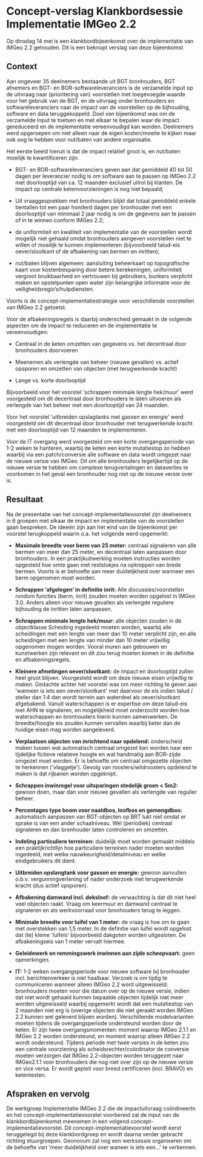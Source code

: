 Concept-verslag Klankbordsessie Implementatie IMGeo 2.2
=======================================================

Op dinsdag 14 mei is een klankbordbijeenkomst over de implementatie van IMGeo
2.2 gehouden. Dit is een beknopt verslag van deze bijeenkomst

Context
-------

Aan ongeveer 35 deelnemers bestaande uit BGT bronhouders, BGT afnemers en BGT-
en BOR-softwareleveranciers is de verzamelde input op de uitvraag naar
(prioritering van) voorstellen met toegevoegde waarde voor het gebruik van de
BGT, en de uitvraag onder bronhouders en softwareleveranciers naar de impact van
de voorstellen op de bijhouding, software en data teruggekoppeld. Doel van
bijeenkomst was om de verzamelde input te toetsen en met elkaar te bepalen waar
de impact gereduceerd en de implementatie vereenvoudigd kan worden. Deelnemers
werd opgeroepen om niet alleen naar de eigen kosten/moeite te kijken maar ook
oog te hebben voor nut/baten van andere organisatie.

Het eerste beeld hieruit is dat de impact relatief groot is, en nut/baten
moeilijk te kwantificeren zijn:

-   BGT- en BOR-softwareleveranciers geven aan dat gemiddeld 40 tot 50 dagen per
    leverancier nodig is om software aan te passen op IMGeo 2.2 met doorlooptijd
    van ca. 12 maanden exclusief uitrol bij klanten. De impact op centrale
    ketenvoorzieningen is nog niet bepaald;

-   Uit vraaggesprekken met bronhouders blijkt dat totaal gemiddeld enkele
    tientallen tot een paar honderd dagen per bronhouder met een doorlooptijd
    van minimaal 2 jaar nodig is om de gegevens aan te passen of in te winnen
    conform IMGeo 2.2;

-   de uniformiteit en kwaliteit van implementatie van de voorstellen wordt
    mogelijk niet gehaald omdat bronhouders aangeven voorstellen niet te willen
    of moeilijk te kunnen implementeren (bijvoorbeeld talud-eis oever/slootkant
    of de afbakening van bermen en inritten);

-   nut/baten blijven algemeen: aansluiting beheerkaart op topografische kaart
    voor kostenbesparing door betere berekeningen, uniformiteit vergroot
    bruikbaarheid en vertrouwen bij gebruikers, bunkers verplicht maken en
    opstelpunten open water zijn belangrijke informatie voor de
    veiligheidsregio’s/hulpdiensten.

Voorts is de concept-implementatiestrategie voor verschillende voorstellen van
IMGeo 2.2 getoetst.

Voor de afbakeningsregels is daarbij onderscheid gemaakt in de volgende aspecten
om de impact te reduceren en de implementatie te vereenvoudigen:

-   Centraal in de keten omzetten van gegevens vs. het decentraal door
    bronhouders doorvoeren

-   Meenemen als verlengde van beheer (nieuwe gevallen) vs. actief opsporen en
    omzetten van objecten (met terugwerkende kracht)

-   Lange vs. korte doorlooptijd

Bijvoorbeeld voor het voorstel 'schrappen minimale lengte hek/muur' werd
voorgesteld om dit decentraal door bronhouders te laten uitvoeren als verlengde
van het beheer met een doorlooptijd van 24 maanden.

Voor het voorstel 'uitbreiden opslagtanks met gassen en energie' werd
voorgesteld om dit decentraal door bronhouder met terugwerkende kracht met een
doorlooptijd van 12 maanden te implementeren.

Voor de IT overgang werd voorgesteld om een korte overgangsperiode van 1-2 weken
te hanteren, waarbij de keten een korte mutatiestop zo hebben waarbij via een
patch/conversie alle software en data wordt omgezet naar de nieuwe versie van
IMGeo. Dit om alle bronhouders tegelijkertijd op de nieuwe versie te hebben om
complexe terugvertalingen en dataverlies te voorkomen in het geval een
bronhouder nog niet op de nieuwe versie over is.

Resultaat
---------

Na de presentatie van het concept-implementatievoorstel zijn deelnemers in 6
groepen met elkaar de impact en implementatie van de voorstellen gaan bespreken.
De ideeën zijn aan het eind van de bijeenkomst per voorstel terugkoppeld waarin
o.a. het volgende werd opgemerkt:

-   **Maximale breedte voor berm van 25 meter:** centraal signaleren van alle
    bermen van meer dan 25 meter, en decentraal laten aanpassen door
    bronhouders. In een praktijkuitwerking moeten instructies worden opgesteld
    hoe omte gaan met reststukjes na opknippen van brede bermen. Voorts is er
    behoefte aan meer duidelijkheid over wanneer een berm opgenomen moet worden.

-   **Schrappen ‘afgelegen’ in definitie inrit:** Alle discussies/voorstellen
    rondom functies (berm, inrit) zouden moeten worden opgelost in IMGeo 3.0.
    Anders alleen voor nieuwe gevallen als verlengde reguliere bijhouding de
    inritten laten aanpassen.

-   **Schrappen minimale lengte hek/muur:** alle objecten zouden in de
    objectklasse Scheiding ingedeeld moeten worden, waarbij alle scheidingen met
    een lengte van meer dan 10 meter verplicht zijn, en alle scheidingen met een
    lengte van minder dan 10 meter vrijwillig opgenomen mogen worden. Vooral
    muren aan gebouwen en kunstwerken zijn relevant en dit zou terug moeten
    komen in de definitie en afbakeningsregels.

-   **Kleinere afmetingen oever/slootkant:** de impact en doorlooptijd zullen
    heel groot blijven. Voorgesteld wordt om deze nieuwe eisen vrijwillig te
    maken. Gedachte achter het voorstel was om meer richting te geven aan
    'wanneer is iets een oever/slootkant' met daarvoor de eis indien talud /
    steiler dan 1:4 dan wordt terrein aan waterdeel als oever/slootkant
    afgebakend. Vanuit waterschappen is er expertise om deze talud-eis met AHN
    te signaleren, en mogelijkheid moet onderzocht worden hoe waterschappen en
    bronhouders hierin kunnen samenwerken. De breedte/hoogte eis zouden kunnen
    vervallen waarbij beter dan de huidige eisen mag worden aangeleverd.

-   **Verplaatsen objecten van inrichtend naar opdelend:** onderscheid maken
    tussen wat automatisch centraal omgezet kan worden naar een tijdelijke
    fictieve relatieve hoogte en wat handmatig aan BOR-zijde omgezet moet
    worden. Er is behoefte om centraal omgezette objecten te herkennen
    ('vlaggetje'). Gevolg van roosters/wildroosters opdelend te maken is dat
    rijbanen worden opgeknipt.

-   **Schrappen inwinregel voor uitsparingen stedelijk groen \< 5m2:** gewoon
    doen, maar dan voor nieuwe gevallen als verlengde van regulier beheer.

-   **Percentages type boom voor naaldbos, loofbos en gemengdbos:** automatisch
    aanpassen van BGT-objecten op BRT lukt niet omdat er sprake is van een ander
    schaalniveau. Wel (periodiek) centraal signaleren en dan bronhouder laten
    controleren en omzetten.

-   **Indeling particuliere terreinen:** duidelijk moet worden gemaakt middels
    een praktijkrichtlijn hoe particuliere terreinen nader moeten worden
    ingedeeld, met welke nauwkeurigheid/detailniveau en welke eindgebruikers dit
    dient.

-   **Uitbreiden opslangtank voor gassen en energie:** gewoon aanvullen o.b.v.
    vergunningverlening of nader onderzoek met terugwerkende kracht (dus actief
    opsporen).

-   **Afbakening damwand incl. deksloof:** de verwachting is dat dit niet heel
    veel objecten raakt. Vraag om keermuur en damwand centraal te signaleren en
    als werkvoorraad voor bronhouders terug te leggen.

-   **Minimale breedte voor luifel van 1 meter:** de vraag is hoe om te gaan met
    overstekken van 1,5 meter. In de definitie van luifel wordt opgelost dat
    (te) kleine 'luifels' bijvoorbeeld dakgoten worden uitgesloten. De
    afbakeningseis van 1 meter vervalt hiermee.

-   **Geleidewerk en remmingswerk inwinnen aan zijde scheepvaart:** geen
    opmerkingen.

-   **IT:** 1-2 weken overgangsperiode voor nieuwe software bij bronhouder incl.
    berichtenverkeer is niet haalbaar. Verzoek is om tijdig te communiceren
    wanneer alleen IMGeo 2.2 word uitgewisseld: bronhouders moeten voor die
    datum over op de nieuwe versie, indien dat niet wordt gehaald kunnen
    bepaalde objecten tijdelijk niet meer worden uitgewisseld waarbij opgemerkt
    wordt dat een mutatiestop van 2 maanden niet erg is (overige objecten die
    niet geraakt worden IMGeo 2.2 kunnen wel geleverd blijven worden).  Verschillende modelvarianten moeten tijdens de overgangsperiode ondersteund
   worden door de keten. Er zijn twee overgangsmomenten: moment waarop IMGeo
  2.1.1 en IMGeo 2.2 worden ondersteund, en moment waarop alleen IMGeo 2.2
   wordt ondersteund. Tijdens periode met twee versies in de keten zou een
  centrale voorziening als scheidsrechter/coördinator de conversie moeten
   verzorgen dat IMGeo 2.2-objecten worden teruggezet naar IMGeo2.1.1 voor
  bronhouders die nog niet over zijn op de nieuwe versie en vice versa. Er
   wordt gepleit voor breed certificeren (incl. BRAVO) en ketentesten.

Afspraken en vervolg
--------------------

De werkgroep Implementatie IMGeo 2.2 die de impactuitvraag coördineertn en het
concept-implementatievoorstel voorbereid zal de input van de
klankbordbijeenkomst meenemen in een volgend concept-implementatievoorstel. Dit
concept-implementatievoorstel wordt eerst teruggelegd bij deze klankbordgroep en
wordt daarna verder gebracht richting stuurgroepen. Geonovum zal nog een
werksessie organiseren om de behoefte van 'meer duidelijkheid over waneer is
iets een...' te verkennen.
